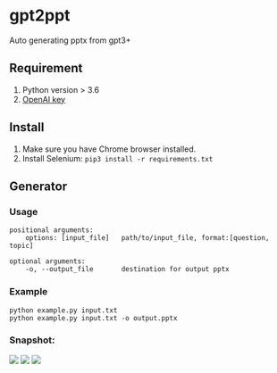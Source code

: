 # gpt2ppt
Auto generating pptx from gpt3+

## Requirement
1. Python version > 3.6
2. [OpenAI key](https://platform.openai.com/account/api-keys)

## Install
1. Make sure you have Chrome browser installed.
1. Install Selenium: `pip3 install -r requirements.txt`

## Generator
### Usage
```
positional arguments:
    options: [input_file]   path/to/input_file, format:[question, topic]
    
optional arguments:
    -o, --output_file       destination for output pptx

```


### Example
```
python example.py input.txt
python example.py input.txt -o output.pptx
```

### Snapshot:
<img src="https://imgur.com/v3ewphz">
<img src="https://imgur.com/NolaGBi">
<img src="https://imgur.com/AFMtC6V">
